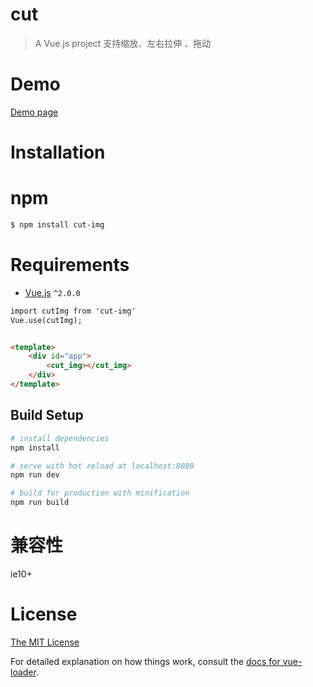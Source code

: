 # cut

> A Vue.js project
> 支持缩放、左右拉伸 、拖动

# Demo

[Demo page](https://liuhuijieweb.github.io/cutimg/index.html)

# Installation
# npm

```html
$ npm install cut-img
```


# Requirements

- [Vue.js](https://github.com/vuejs/vue) `^2.0.0`

```html
import cutImg from 'cut-img'
Vue.use(cutImg);


<template>
	<div id="app">
		<cut_img></cut_img>
	</div>
</template>

```
## Build Setup

``` bash
# install dependencies
npm install

# serve with hot reload at localhost:8080
npm run dev

# build for production with minification
npm run build
```

# 兼容性
  ie10+

# License

[The MIT License](http://opensource.org/licenses/MIT)

For detailed explanation on how things work, consult the [docs for vue-loader](http://vuejs.github.io/vue-loader).

